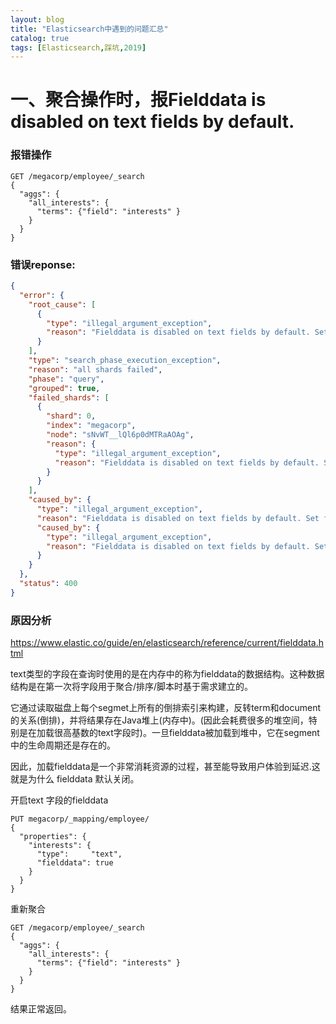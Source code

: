 ```yaml
---
layout: blog
title: "Elasticsearch中遇到的问题汇总"
catalog: true
tags: [Elasticsearch,踩坑,2019]
---
```


# 一、聚合操作时，报Fielddata is disabled on text fields by default.
### 报错操作
```
GET /megacorp/employee/_search
{
  "aggs": {
    "all_interests": {
      "terms": {"field": "interests" }
    }
  }
}
```
### 错误reponse:   
```json
{
  "error": {
    "root_cause": [
      {
        "type": "illegal_argument_exception",
        "reason": "Fielddata is disabled on text fields by default. Set fielddata=true on [interests] in order to load fielddata in memory by uninverting the inverted index. Note that this can however use significant memory. Alternatively use a keyword field instead."
      }
    ],
    "type": "search_phase_execution_exception",
    "reason": "all shards failed",
    "phase": "query",
    "grouped": true,
    "failed_shards": [
      {
        "shard": 0,
        "index": "megacorp",
        "node": "sNvWT__lQl6p0dMTRaAOAg",
        "reason": {
          "type": "illegal_argument_exception",
          "reason": "Fielddata is disabled on text fields by default. Set fielddata=true on [interests] in order to load fielddata in memory by uninverting the inverted index. Note that this can however use significant memory. Alternatively use a keyword field instead."
        }
      }
    ],
    "caused_by": {
      "type": "illegal_argument_exception",
      "reason": "Fielddata is disabled on text fields by default. Set fielddata=true on [interests] in order to load fielddata in memory by uninverting the inverted index. Note that this can however use significant memory. Alternatively use a keyword field instead.",
      "caused_by": {
        "type": "illegal_argument_exception",
        "reason": "Fielddata is disabled on text fields by default. Set fielddata=true on [interests] in order to load fielddata in memory by uninverting the inverted index. Note that this can however use significant memory. Alternatively use a keyword field instead."
      }
    }
  },
  "status": 400
}
```
### 原因分析
https://www.elastic.co/guide/en/elasticsearch/reference/current/fielddata.html

text类型的字段在查询时使用的是在内存中的称为fielddata的数据结构。这种数据结构是在第一次将字段用于聚合/排序/脚本时基于需求建立的。

它通过读取磁盘上每个segmet上所有的倒排索引来构建，反转term和document的关系(倒排)，并将结果存在Java堆上(内存中)。(因此会耗费很多的堆空间，特别是在加载很高基数的text字段时)。一旦fielddata被加载到堆中，它在segment中的生命周期还是存在的。

因此，加载fielddata是一个非常消耗资源的过程，甚至能导致用户体验到延迟.这就是为什么 fielddata 默认关闭。

开启text 字段的fielddata
```
PUT megacorp/_mapping/employee/
{
  "properties": {
    "interests": { 
      "type":     "text",
      "fielddata": true
    }
  }
}
````

重新聚合
```
GET /megacorp/employee/_search
{
  "aggs": {
    "all_interests": {
      "terms": {"field": "interests" }
    }
  }
}
```
结果正常返回。